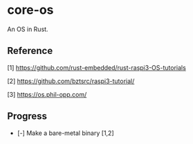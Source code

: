 # core-os

An OS in Rust.

## Reference

[1] https://github.com/rust-embedded/rust-raspi3-OS-tutorials

[2] https://github.com/bztsrc/raspi3-tutorial/

[3] https://os.phil-opp.com/

## Progress

* [-] Make a bare-metal binary [1,2]

